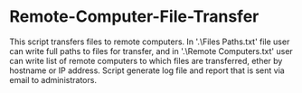 # Remote-Computer-File-Transfer
 This script transfers files to remote computers. In '.\Files Paths.txt' file user can write full paths to files for transfer, and in '.\Remote Computers.txt' user can write list of remote computers to which files are transferred, ether by hostname or IP address. Script generate log file and report that is sent via email to administrators.
